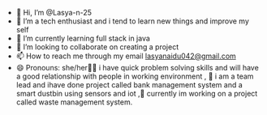 - 👋 Hi, I’m @Lasya-n-25
- 👀 I’m a tech enthusiast and i tend to learn new things and improve my self
- 🌱 I’m currently learning full stack in java
- 💞️ I’m looking to collaborate on creating a project
- 📫 How to reach me through my email lasyanaidu042@gmail.com
- 😄 Pronouns: she/her🔹🔹
i have quick problem solving skills and will have a good relationship with people in working environment , 🥇
i am a team lead and ihave done project called bank management system and a smart dustbin using sensors and iot ,🔹
currently im working on a project called waste management system.
<!---
Lasya-n-25/Lasya-n-25 is a ✨ special ✨ repository because its `README.md` (this file) appears on your GitHub profile.
You can click the Preview link to take a look at your changes.
--->

